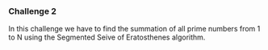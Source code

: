 ### Challenge 2

In this challenge we have to find the summation of all prime numbers from 1 to N using the Segmented Seive of Eratosthenes algorithm.
